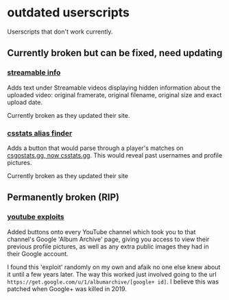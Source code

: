# outdated userscripts

Userscripts that don't work currently.

## Currently broken but can be fixed, need updating

### [streamable info](https://github.com/f0e/userscripts/raw/main/outdated/streamable-info.user.js)

Adds text under Streamable videos displaying hidden information about the uploaded video: original framerate, original filename, original size and exact upload date.

Currently broken as they updated their site.

### [csstats alias finder](https://github.com/f0e/userscripts/raw/main/outdated/csstats-alias-finder.user.js)

Adds a button that would parse through a player's matches on [csgostats.gg, now csstats.gg](https://csstats.gg/). This would reveal past usernames and profile pictures.

Currently broken as they updated their site

## Permanently broken (RIP)

### [youtube exploits](https://github.com/f0e/userscripts/raw/main/outdated/youtube-exploits.user.js)

Added buttons onto every YouTube channel which took you to that channel's Google 'Album Archive' page, giving you access to view their previous profile pictures, as well as any extra public images they had in their Google account.

I found this 'exploit' randomly on my own and afaik no one else knew about it until a few years later. The way this worked just involved going to the url `https://get.google.com/u/1/albumarchive/[google+ id]`. I believe this was patched when Google+ was killed in 2019.
